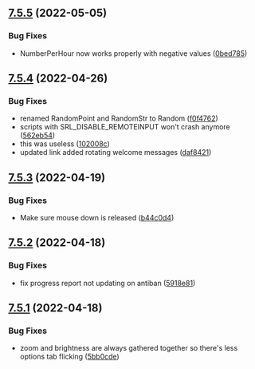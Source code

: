 ## [7.5.5](https://github.com/Torwent/WaspLib/compare/v7.5.4...v7.5.5) (2022-05-05)


### Bug Fixes

* NumberPerHour now works properly with negative values ([0bed785](https://github.com/Torwent/WaspLib/commit/0bed78561fd7133ab11a5935ad45ad75731c0a10))



## [7.5.4](https://github.com/Torwent/WaspLib/compare/v7.5.3...v7.5.4) (2022-04-26)


### Bug Fixes

* renamed RandomPoint and RandomStr to Random ([f0f4762](https://github.com/Torwent/WaspLib/commit/f0f4762aa634d24d2f5636d5658c16f6f5cc782c))
* scripts with SRL_DISABLE_REMOTEINPUT won't crash anymore ([562eb54](https://github.com/Torwent/WaspLib/commit/562eb544403e058e2b6b1e70fd0ec05284070772))
* this was useless ([102008c](https://github.com/Torwent/WaspLib/commit/102008c7de999028f081ff973cd92fc660101eb4))
* updated link added rotating welcome messages ([daf8421](https://github.com/Torwent/WaspLib/commit/daf84215f798bbf966799ea1b08bae26fa483839))



## [7.5.3](https://github.com/Torwent/WaspLib/compare/v7.5.2...v7.5.3) (2022-04-19)


### Bug Fixes

* Make sure mouse down is released ([b44c0d4](https://github.com/Torwent/WaspLib/commit/b44c0d4ab099c21a4f592677521a694d9206a4f7))



## [7.5.2](https://github.com/Torwent/WaspLib/compare/v7.5.1...v7.5.2) (2022-04-18)


### Bug Fixes

* fix progress report not updating on antiban ([5918e81](https://github.com/Torwent/WaspLib/commit/5918e8190a8553159d44b7b0615ff81a09242f8e))



## [7.5.1](https://github.com/Torwent/WaspLib/compare/v7.5.0...v7.5.1) (2022-04-18)


### Bug Fixes

* zoom and brightness are always gathered together so there's less options tab flicking ([5bb0cde](https://github.com/Torwent/WaspLib/commit/5bb0cde68d7d1693acd9ff220ef9637a8e0a2ccf))



